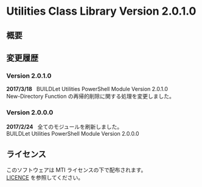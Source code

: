 # Utilities Class Library Version 2.0.1.0

## 概要


## 変更履歴

### Version 2.0.1.0
**2017/3/18**  
BUILDLet Utilities PowerShell Module Version 2.0.1.0  
New-Directory Function の再帰的削除に関する処理を変更しました。

### Version 2.0.0.0
**2017/2/24**  
全てのモジュールを刷新しました。  
BUILDLet Utilities PowerShell Module Version 2.0.0.0

## ライセンス
このソフトウェアは MTI ライセンスの下で配布されます。  
[LICENCE](/LICENSE "LICENSE") を参照してください。

